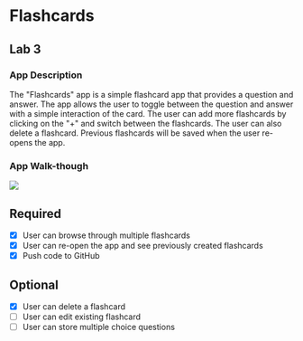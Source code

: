 # Flashcards

## Lab 3

### App Description
The "Flashcards" app is a simple flashcard app that provides a question and answer. The app allows the user to toggle between the question and answer with a simple interaction of the card. The user can add more flashcards by clicking on the "+" and switch between the flashcards. The user can also delete a flashcard. Previous flashcards will be saved when the user re-opens the app.

### App Walk-though
![](https://i.imgur.com/9XYHfyL.gif)

## Required
- [x] User can browse through multiple flashcards
- [x] User can re-open the app and see previously created flashcards
- [x] Push code to GitHub
## Optional
- [x] User can delete a flashcard
- [ ] User can edit existing flashcard
- [ ] User can store multiple choice questions
